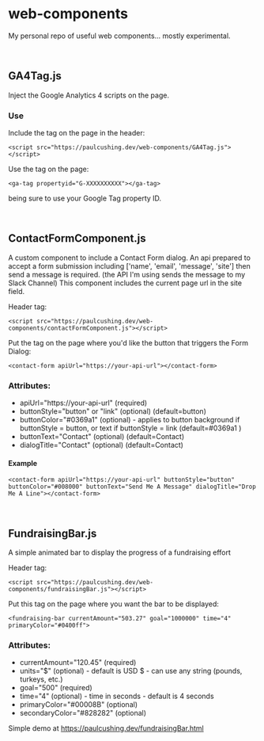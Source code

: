 # web-components

My personal repo of useful web components... mostly experimental.

<br />

## GA4Tag.js

Inject the Google Analytics 4 scripts on the page.

### Use

Include the tag on the page in the header:

`<script src="https://paulcushing.dev/web-components/GA4Tag.js"></script>`

Use the tag on the page:

`<ga-tag propertyid="G-XXXXXXXXXX"></ga-tag>`

being sure to use your Google Tag property ID.

<br />

## ContactFormComponent.js

A custom component to include a Contact Form dialog. An api prepared to accept a form submission including ['name', 'email', 'message', 'site'] then send a message is required. (the API I'm using sends the message to my Slack Channel) This component includes the current page url in the site field.

Header tag:

`<script src="https://paulcushing.dev/web-components/contactFormComponent.js"></script>`

Put the tag on the page where you'd like the button that triggers the Form Dialog:

`<contact-form apiUrl="https://your-api-url"></contact-form>`

### Attributes:

- apiUrl="https://your-api-url" (required)
- buttonStyle="button" or "link" (optional) (default=button)
- buttonColor="#0369a1" (optional) - applies to button background if buttonStyle = button, or text if buttonStyle = link (default=#0369a1 )
- buttonText="Contact" (optional) (default=Contact)
- dialogTitle="Contact" (optional) (default=Contact)

#### Example

`<contact-form apiUrl="https://your-api-url" buttonStyle="button" buttonColor="#008000" buttonText="Send Me A Message" dialogTitle="Drop Me A Line"></contact-form>`

<br />

## FundraisingBar.js

A simple animated bar to display the progress of a fundraising effort

Header tag:

`<script src="https://paulcushing.dev/web-components/fundraisingBar.js"></script>`

Put this tag on the page where you want the bar to be displayed:

`<fundraising-bar currentAmount="503.27" goal="1000000" time="4" primaryColor="#0400ff">`

### Attributes:

- currentAmount="120.45" (required)
- units="$" (optional) - default is USD $ - can use any string (pounds, turkeys, etc.)
- goal="500" (required)
- time="4" (optional) - time in seconds - default is 4 seconds
- primaryColor="#00008B" (optional)
- secondaryColor="#828282" (optional)

Simple demo at https://paulcushing.dev/fundraisingBar.html
